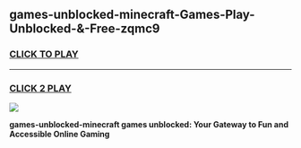
## games-unblocked-minecraft-Games-Play-Unblocked-&-Free-zqmc9
<h3>
<a href="https://premium76.site?title=games-unblocked-minecraft&ref=24A">CLICK TO PLAY</a></h3>
<hr>

<h3>
<a href="https://premium76.site?title=games-unblocked-minecraft&ref=24A">CLICK 2 PLAY</a>
  
</h3>

<a href="https://premium76.site?title=games-unblocked-minecraft&ref=24A"><img src="https://clearcache.store/games.png"></a>


**games-unblocked-minecraft games unblocked: Your Gateway to Fun and Accessible Online Gaming**
